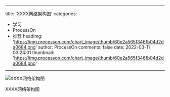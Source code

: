 
---
title: 'XXXX网络架构图'
categories: 
 - 学习
 - ProcessOn
 - 推荐
headimg: 'https://img.processon.com/chart_image/thumb/60e2a565f346fb04d2da0684.png'
author: ProcessOn
comments: false
date: 2022-03-11 03:24:01
thumbnail: 'https://img.processon.com/chart_image/thumb/60e2a565f346fb04d2da0684.png'
---

<div>   
<img class="thumb" alt="XXXX网络架构图" src="https://img.processon.com/chart_image/thumb/60e2a565f346fb04d2da0684.png" referrerpolicy="no-referrer">
<p>XXXX网络架构图</p>  
</div>
            